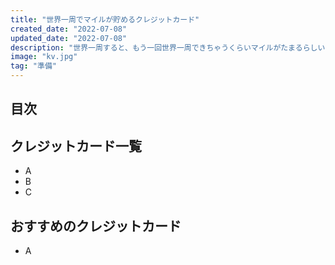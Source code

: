 ```yaml
---
title: "世界一周でマイルが貯めるクレジットカード"
created_date: "2022-07-08"
updated_date: "2022-07-08"
description: "世界一周すると、もう一回世界一周できちゃうくらいマイルがたまるらしい...！"
image: "kv.jpg"
tag: "準備"
---
```


## 目次

## クレジットカード一覧
- A
- B
- C

## おすすめのクレジットカード
- A
